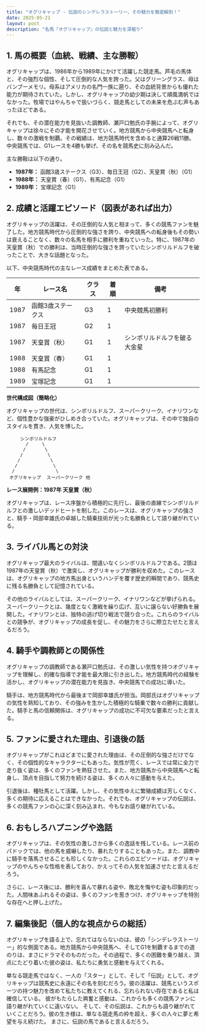 ```yaml
---
title: "オグリキャップ - 伝説のシンデレラストーリー、その魅力を徹底解剖！"
date: 2025-05-21
layout: post
description: "名馬『オグリキャップ』の伝説と魅力を深堀り"
---
```


## 1. 馬の概要（血統、戦績、主な勝鞍）

オグリキャップは、1986年から1989年にかけて活躍した競走馬。芦毛の馬体と、その強烈な個性、そして圧倒的な人気を誇った。父はグリーングラス、母はバンブーメモリ。母系はアメリカの名門一族に遡り、その血統背景からも優れた能力が期待されていた。しかし、オグリキャップの幼少期は決して順風満帆ではなかった。牧場ではやんちゃで扱いづらく、競走馬としての未来を危ぶむ声もあったほどである。

それでも、その潜在能力を見抜いた調教師、瀬戸口勉氏の手腕によって、オグリキャップは徐々にその才能を開花させていく。地方競馬から中央競馬へと転身し、数々の激戦を制覇。その戦績は、地方競馬時代を含めると通算26戦11勝。中央競馬では、G1レースを4勝も挙げ、その名を競馬史に刻み込んだ。

主な勝鞍は以下の通り。

* **1987年：**  函館3歳ステークス（G3）、毎日王冠（G2）、天皇賞（秋）（G1）
* **1988年：**  天皇賞（春）（G1）、有馬記念（G1）
* **1989年：**  宝塚記念（G1）


## 2. 成績と活躍エピソード（図表があれば出力）

オグリキャップの活躍は、その圧倒的な人気と相まって、多くの競馬ファンを魅了した。地方競馬時代から圧倒的な強さを誇り、中央競馬への転身後もその勢いは衰えることなく、数々の名馬を相手に勝利を重ねていった。特に、1987年の天皇賞（秋）での勝利は、当時圧倒的な強さを誇っていたシンボリルドルフを破ったことで、大きな話題となった。

以下、中央競馬時代の主なレース成績をまとめた表である。

| 年 | レース名          | クラス | 着順 | 備考                               |
|---|-------------------|-------|-----|------------------------------------|
| 1987 | 函館3歳ステークス | G3    | 1   | 中央競馬初勝利                     |
| 1987 | 毎日王冠          | G2    | 1   |                                    |
| 1987 | 天皇賞（秋）      | G1    | 1   | シンボリルドルフを破る大金星       |
| 1988 | 天皇賞（春）      | G1    | 1   |                                    |
| 1988 | 有馬記念          | G1    | 1   |                                    |
| 1989 | 宝塚記念          | G1    | 1   |                                    |


**世代構成図（簡略化）**

オグリキャップの世代は、シンボリルドルフ、スーパークリーク、イナリワンなど、個性豊かな強豪がひしめき合っていた。オグリキャップは、その中で独自のスタイルを貫き、人気を博した。

```
     シンボリルドルフ
       /     \
      /       \
     /         \
    /           \
   /             \
  /               \
 オグリキャップ  スーパークリーク 他
```

**レース展開例：1987年 天皇賞（秋）**

オグリキャップは、レース序盤から積極的に先行し、最後の直線でシンボリルドルフとの激しいデッドヒートを制した。このレースは、オグリキャップの強さと、騎手・岡部幸雄氏の卓越した騎乗技術が光った名勝負として語り継がれている。


## 3. ライバル馬との対決

オグリキャップ最大のライバルは、間違いなくシンボリルドルフである。2頭は1987年の天皇賞（秋）で激突し、オグリキャップが勝利を収めた。このレースは、オグリキャップの地方馬出身というハンデを覆す歴史的瞬間であり、競馬史に残る名勝負として記憶されている。

その他のライバルとしては、スーパークリーク、イナリワンなどが挙げられる。スーパークリークとは、幾度となく激戦を繰り広げ、互いに譲らない好勝負を展開した。イナリワンとは、独特の逃げ切り戦法で競り合った。これらのライバルとの競争が、オグリキャップの成長を促し、その魅力をさらに際立たせたと言えるだろう。


## 4. 騎手や調教師との関係性

オグリキャップの調教師である瀬戸口勉氏は、その激しい気性を持つオグリキャップを理解し、的確な指導で才能を最大限に引き出した。地方競馬時代の経験を活かし、オグリキャップの潜在能力を見抜き、中央競馬での成功に導いた。

騎手は、地方競馬時代から最後まで岡部幸雄氏が担当。岡部氏はオグリキャップの気性を熟知しており、その強みを生かした積極的な騎乗で数々の勝利に貢献した。騎手と馬の信頼関係は、オグリキャップの成功に不可欠な要素だったと言える。


## 5. ファンに愛された理由、引退後の話

オグリキャップがこれほどまでに愛された理由は、その圧倒的な強さだけでなく、その個性的なキャラクターにもあった。気性が荒く、レースでは常に全力で走り抜く姿は、多くのファンを熱狂させた。また、地方競馬から中央競馬へと転身し、頂点を目指して努力を続ける姿は、多くの人々に感動を与えた。

引退後は、種牡馬として活躍。しかし、その気性ゆえに繁殖成績は芳しくなく、多くの期待に応えることはできなかった。それでも、オグリキャップの伝説は、多くの競馬ファンの心に深く刻み込まれ、今もなお語り継がれている。


## 6. おもしろハプニングや逸話

オグリキャップは、その気性の激しさから多くの逸話を残している。レース前のパドックでは、他の馬を威嚇したり、暴れたりすることもあった。また、調教中に騎手を落馬させることも珍しくなかった。これらのエピソードは、オグリキャップのやんちゃな性格を表しており、かえってその人気を加速させたと言えるだろう。

さらに、レース後には、勝利を喜んで暴れる姿や、敗北を悔やむ姿も印象的だった。人間味あふれるその姿は、多くのファンを惹きつけ、オグリキャップを特別な存在へと押し上げた。


## 7. 編集後記（個人的な視点からの総括）

オグリキャップを語る上で、忘れてはならないのは、彼の「シンデレラストーリー」的な側面である。地方競馬から中央競馬へ、そしてG1を制覇するまでの道のりは、まさにドラマそのものだった。その過程で、多くの困難を乗り越え、頂点にたどり着いた彼の姿は、私たちに勇気と感動を与えてくれる。

単なる競走馬ではなく、一人の「スター」として、そして「伝説」として、オグリキャップは競馬史に永遠にその名を刻むだろう。彼の活躍は、競馬というスポーツの持つ魅力を改めて私たちに教えてくれる、忘れられない存在であると私は確信している。  彼がもたらした興奮と感動は、これからも多くの競馬ファンに語り継がれていくに違いない。  そして、その伝説は、これからも語り継がれていくことだろう。彼の生き様は、単なる競走馬の枠を超え、多くの人々に夢と希望を与え続けた。  まさに、伝説の馬であると言えるだろう。
